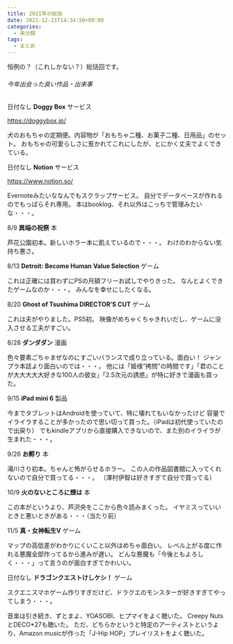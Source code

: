 ```yaml
---
title: 2021年の総括
date: 2021-12-21T14:34:50+09:00
categories:
  - 未分類
tags:
  - まとめ
---
```


恒例の？（これしかない？）総括回です。

###### 今年出会った良い作品・出来事

日付なし **Doggy Box** サービス

https://doggybox.jp/

犬のおもちゃの定期便。内容物が「おもちゃ二種、お菓子二種、日用品」のセット。
おもちゃの可愛らしさに惹かれてこれにしたが、とにかく丈夫でよくできている。

日付なし **Notion** サービス

https://www.notion.so/

Evernoteみたいななんでもスクラップサービス。
自分でデータベースが作れるのでもっぱらそれ専用。
本はbooklog、それ以外はこっちで管理みたいな・・・。

8/9 **異端の祝祭** 本

芦花公園初本。新しいホラー本に飢えているので・・・。
わけのわからない気持ち悪さ。

8/13 **Detroit: Become Human Value Selection** ゲーム

これは正確には買わずにPSの月額フリーお試しでやりきった。
なんとよくできたゲームなのか・・・。
みんなを幸せにしたくなる。

8/20 **Ghost of Tsushima DIRECTOR’S CUT** ゲーム

これは夫がやりました。PS5初。
映像がめちゃくちゃきれいだし、ゲームに没入させる工夫がすごい。

8/28 **ダンダダン** 漫画

色々要素ごちゃまぜなのにすごいバランスで成り立っている。面白い！
ジャンプラ本誌より面白いのでは・・・。
他には「姫様“拷問”の時間です」「君のことが大大大大大好きな100人の彼女」「2.5次元の誘惑」が特に好きで漫画も買った。

9/15 **iPad mini 6** 製品

今までタブレットはAndroidを使っていて、特に壊れてもいなかったけど
容量でイライラすることが多かったので思い切って買った。（iPadは初代使っていたので出戻り）
でもkindleアプリから直接購入できないので、また別のイライラが生まれた・・・。

9/26 **お孵り** 本

滝川さり初本。ちゃんと怖がらせるホラー。
この人の作品図書館に入ってくれないので自分で買ってる・・・。
（澤村伊智は好きすぎて自分で買ってる）

10/9 **火のないところに煙は** 本

この本がというより、芦沢央をここから色々読みまくった。
イヤミスっていいときと悪いときがある・・・（当たり前）

11/5 **真・女神転生Ⅴ** ゲーム

マップの高低差がわかりにくいこと以外はめちゃ面白い。
レベル上がる度に作れる悪魔全部作ってるから進みが遅い。
どんな悪魔も「今後ともよろしく・・・」って言うのが面白すぎてかわいい。

日付なし **ドラゴンクエストけしケシ！** ゲーム

スクエニスマホゲーム作りすぎだけど、ドラクエのモンスターが好きすぎてやってしまう・・・。

音楽は引き続き、ずとまよ、YOASOBI、ヒプマイをよく聴いた。
Creepy NutsとDECO*27も聴いた。
ただ、どちらかというと特定のアーティストというより、Amazon musicが作った「J-Hip HOP」プレイリストをよく聴いた。
